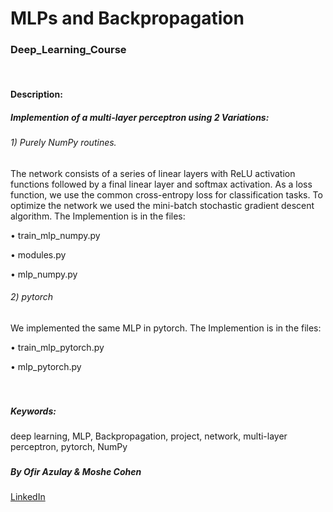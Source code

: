 # MLPs and Backpropagation

### Deep_Learning_Course



<br/>

#### Description: 
##### Implemention of a multi-layer perceptron using 2 Variations:
###### 1) Purely NumPy routines.
The network consists of a series of linear layers with ReLU activation functions followed by a final linear layer and
softmax activation. As a loss function, we use the common cross-entropy loss for classification
tasks. To optimize the network we used the mini-batch stochastic gradient descent
algorithm. 
The Implemention is in the files:

• train_mlp_numpy.py

• modules.py

• mlp_numpy.py

###### 2) pytorch
We implemented the same MLP in pytorch.
The Implemention is in the files:

• train_mlp_pytorch.py

• mlp_pytorch.py

<br/>
   
###
##### Keywords: 
deep learning, MLP, Backpropagation, project, network, multi-layer perceptron, pytorch, NumPy
###

##### By Ofir Azulay & Moshe Cohen
[LinkedIn](https://www.linkedin.com/in/ofir-azulay/)
##

